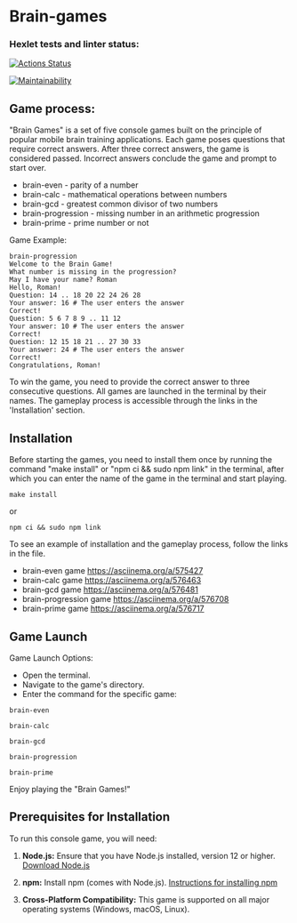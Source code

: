 # Brain-games

### Hexlet tests and linter status:

[![Actions Status](https://github.com/0ksanaTkachenko/frontend-project-44/workflows/hexlet-check/badge.svg)](https://github.com/0ksanaTkachenko/frontend-project-44/actions)

[![Maintainability](https://api.codeclimate.com/v1/badges/8934dc09aa0163baa1cd/maintainability)](https://codeclimate.com/github/0ksanaTkachenko/frontend-project-44/maintainability)

## Game process:

"Brain Games" is a set of five console games built on the principle of popular mobile brain training applications. Each game poses questions that require correct answers. After three correct answers, the game is considered passed. Incorrect answers conclude the game and prompt to start over.

- brain-even - parity of a number
- brain-calc - mathematical operations between numbers
- brain-gcd - greatest common divisor of two numbers
- brain-progression - missing number in an arithmetic progression
- brain-prime - prime number or not

Game Example:

```console
brain-progression
Welcome to the Brain Game!
What number is missing in the progression?
May I have your name? Roman
Hello, Roman!
Question: 14 .. 18 20 22 24 26 28
Your answer: 16 # The user enters the answer
Correct!
Question: 5 6 7 8 9 .. 11 12
Your answer: 10 # The user enters the answer
Correct!
Question: 12 15 18 21 .. 27 30 33
Your answer: 24 # The user enters the answer
Correct!
Congratulations, Roman!
```

To win the game, you need to provide the correct answer to three consecutive questions. All games are launched in the terminal by their names. The gameplay process is accessible through the links in the 'Installation' section.

## Installation

Before starting the games, you need to install them once by running the command "make install" or "npm ci && sudo npm link" in the terminal, after which you can enter the name of the game in the terminal and start playing.

```console
make install
```

or

```console
npm ci && sudo npm link
```

To see an example of installation and the gameplay process, follow the links in the file.

- brain-even game https://asciinema.org/a/575427
- brain-calc game https://asciinema.org/a/576463
- brain-gcd game https://asciinema.org/a/576481
- brain-progression game https://asciinema.org/a/576708
- brain-prime game https://asciinema.org/a/576717

## Game Launch

Game Launch Options:

- Open the terminal.
- Navigate to the game's directory.
- Enter the command for the specific game:

```console
brain-even
```

```console
brain-calc
```

```console
brain-gcd
```

```console
brain-progression
```

```console
brain-prime
```

Enjoy playing the "Brain Games!"

## Prerequisites for Installation

To run this console game, you will need:

1. **Node.js:** Ensure that you have Node.js installed, version 12 or higher. [Download Node.js](https://nodejs.org/)

2. **npm:** Install npm (comes with Node.js). [Instructions for installing npm](https://docs.npmjs.com/downloading-and-installing-node-js-and-npm)

3. **Cross-Platform Compatibility:** This game is supported on all major operating systems (Windows, macOS, Linux).
